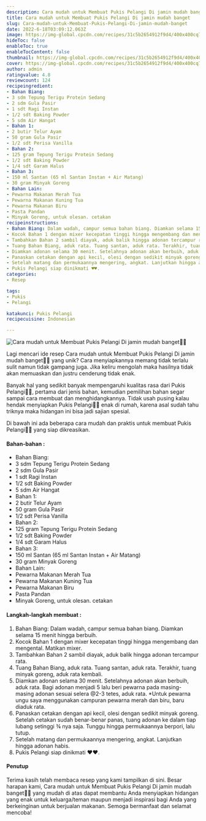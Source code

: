 ```yaml
---
description: Cara mudah untuk Membuat Pukis Pelangi Di jamin mudah banget"
title: Cara mudah untuk Membuat Pukis Pelangi Di jamin mudah banget
slug: Cara-mudah-untuk-Membuat-Pukis-Pelangi-Di-jamin-mudah-banget
date: 2022-6-18T03:09:12.063Z
image: https://img-global.cpcdn.com/recipes/31c5b2654912f9d4/400x400cq70/photo.jpg
hideToc: false
enableToc: true
enableTocContent: false
thumbnail: https://img-global.cpcdn.com/recipes/31c5b2654912f9d4/400x400cq70/photo.jpg
cover: https://img-global.cpcdn.com/recipes/31c5b2654912f9d4/400x400cq70/photo.jpg
author: admin
ratingvalue: 4.8
reviewcount: 124
recipeingredient:
- Bahan Biang:
- 3 sdm Tepung Terigu Protein Sedang
- 2 sdm Gula Pasir
- 1 sdt Ragi Instan
- 1/2 sdt Baking Powder
- 5 sdm Air Hangat
- Bahan 1:
- 2 butir Telur Ayam
- 50 gram Gula Pasir
- 1/2 sdt Perisa Vanilla
- Bahan 2:
- 125 gram Tepung Terigu Protein Sedang
- 1/2 sdt Baking Powder
- 1/4 sdt Garam Halus
- Bahan 3:
- 150 ml Santan (65 ml Santan Instan + Air Matang)
- 30 gram Minyak Goreng
- Bahan Lain:
- Pewarna Makanan Merah Tua
- Pewarna Makanan Kuning Tua
- Pewarna Makanan Biru
- Pasta Pandan
- Minyak Goreng, untuk olesan. cetakan
recipeinstructions:
- Bahan Biang: Dalam wadah, campur semua bahan biang. Diamkan selama 15 menit hingga berbuih.
- Kocok Bahan 1 dengan mixer kecepatan tinggi hingga mengembang dan mengental. Matikan mixer.
- Tambahkan Bahan 2 sambil diayak, aduk balik hingga adonan tercampur rata.
- Tuang Bahan Biang, aduk rata. Tuang santan, aduk rata. Terakhir, tuang minyak goreng, aduk rata kembali.
- Diamkan adonan selama 30 menit. Setelahnya adonan akan berbuih, aduk rata. Bagi adonan menjadi 5 lalu beri pewarna pada masing-masing adonan sesuai selera @2-3 tetes, aduk rata. *Untuk pewarna ungu saya menggunakan campuran pewarna merah dan biru, baru diaduk rata.
- Panaskan cetakan dengan api kecil, olesi dengan sedikit minyak goreng. Setelah cetakan sudah benar-benar panas, tuang adonan ke dalam tiap lubang setinggi ¾ nya saja. Tunggu hingga permukaannya berpori, lalu tutup.
- Setelah matang dan permukaannya mengering, angkat. Lanjutkan hingga adonan habis.
- Pukis Pelangi siap dinikmati ♥️♥️.
categories:
- Resep

tags:
- Pukis
- Pelangi

katakunci: Pukis Pelangi
recipecuisine: Indonesian

---
```


![Cara mudah untuk Membuat Pukis Pelangi Di jamin mudah banget👩‍🍳](https://img-global.cpcdn.com/recipes/31c5b2654912f9d4/400x400cq70/photo.jpg)

Lagi mencari ide resep Cara mudah untuk Membuat Pukis Pelangi Di jamin mudah banget👩‍🍳 yang unik? Cara menyiapkannya memang tidak terlalu sulit namun tidak gampang juga. Jika keliru mengolah maka hasilnya tidak akan memuaskan dan justru cenderung tidak enak.

Banyak hal yang sedikit banyak mempengaruhi kualitas rasa dari Pukis Pelangi👩‍🍳, pertama dari jenis bahan, kemudian pemilihan bahan segar sampai cara membuat dan menghidangkannya. Tidak usah pusing kalau hendak menyiapkan Pukis Pelangi👩‍🍳 enak di rumah, karena asal sudah tahu triknya maka hidangan ini bisa jadi sajian spesial.

Di bawah ini ada beberapa cara mudah dan praktis untuk membuat Pukis Pelangi👩‍🍳 yang siap dikreasikan.

<!--inarticleads1-->

#### Bahan-bahan :

- Bahan Biang:
- 3 sdm Tepung Terigu Protein Sedang
- 2 sdm Gula Pasir
- 1 sdt Ragi Instan
- 1/2 sdt Baking Powder
- 5 sdm Air Hangat
- Bahan 1:
- 2 butir Telur Ayam
- 50 gram Gula Pasir
- 1/2 sdt Perisa Vanilla
- Bahan 2:
- 125 gram Tepung Terigu Protein Sedang
- 1/2 sdt Baking Powder
- 1/4 sdt Garam Halus
- Bahan 3:
- 150 ml Santan (65 ml Santan Instan + Air Matang)
- 30 gram Minyak Goreng
- Bahan Lain:
- Pewarna Makanan Merah Tua
- Pewarna Makanan Kuning Tua
- Pewarna Makanan Biru
- Pasta Pandan
- Minyak Goreng, untuk olesan. cetakan

<!--inarticleads2-->

#### Langkah-langkah membuat :

1. Bahan Biang: Dalam wadah, campur semua bahan biang. Diamkan selama 15 menit hingga berbuih.
1. Kocok Bahan 1 dengan mixer kecepatan tinggi hingga mengembang dan mengental. Matikan mixer.
1. Tambahkan Bahan 2 sambil diayak, aduk balik hingga adonan tercampur rata.
1. Tuang Bahan Biang, aduk rata. Tuang santan, aduk rata. Terakhir, tuang minyak goreng, aduk rata kembali.
1. Diamkan adonan selama 30 menit. Setelahnya adonan akan berbuih, aduk rata. Bagi adonan menjadi 5 lalu beri pewarna pada masing-masing adonan sesuai selera @2-3 tetes, aduk rata. *Untuk pewarna ungu saya menggunakan campuran pewarna merah dan biru, baru diaduk rata.
1. Panaskan cetakan dengan api kecil, olesi dengan sedikit minyak goreng. Setelah cetakan sudah benar-benar panas, tuang adonan ke dalam tiap lubang setinggi ¾ nya saja. Tunggu hingga permukaannya berpori, lalu tutup.
1. Setelah matang dan permukaannya mengering, angkat. Lanjutkan hingga adonan habis.
1. Pukis Pelangi siap dinikmati ♥️♥️.

#### Penutup

Terima kasih telah membaca resep yang kami tampilkan di sini. Besar harapan kami, Cara mudah untuk Membuat Pukis Pelangi Di jamin mudah banget👩‍🍳 yang mudah di atas dapat membantu Anda menyiapkan hidangan yang enak untuk keluarga/teman maupun menjadi inspirasi bagi Anda yang berkeinginan untuk berjualan makanan. Semoga bermanfaat dan selamat mencoba!